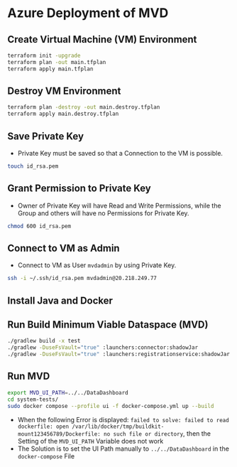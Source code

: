 # Azure Deployment of MVD

## Create Virtual Machine (VM) Environment

```bash
terraform init -upgrade
terraform plan -out main.tfplan
terraform apply main.tfplan
```

## Destroy VM Environment

```bash
terraform plan -destroy -out main.destroy.tfplan
terraform apply main.destroy.tfplan
```

## Save Private Key

- Private Key must be saved so that a Connection to the VM is possible.

```bash
touch id_rsa.pem
```

## Grant Permission to Private Key

- Owner of Private Key will have Read and Write Permissions, while the Group and others will have no Permissions for Private Key.

```bash
chmod 600 id_rsa.pem
```

## Connect to VM as Admin

- Connect to VM as User `mvdadmin` by using Private Key.

```bash
ssh -i ~/.ssh/id_rsa.pem mvdadmin@20.218.249.77
```

## Install Java and Docker

## Run Build Minimum Viable Dataspace (MVD)

```bash
./gradlew build -x test
./gradlew -DuseFsVault="true" :launchers:connector:shadowJar
./gradlew -DuseFsVault="true" :launchers:registrationservice:shadowJar
```

## Run MVD

```bash
export MVD_UI_PATH=../../DataDashboard
cd system-tests/
sudo docker compose --profile ui -f docker-compose.yml up --build
```

- When the following Error is displayed: `failed to solve: failed to read dockerfile: open /var/lib/docker/tmp/buildkit-mount123456789/Dockerfile: no such file or directory`, then the Setting of the `MVD_UI_PATH` Variable does not work
- The Solution is to set the UI Path manually to `../../DataDashboard` in the `docker-compose` File
